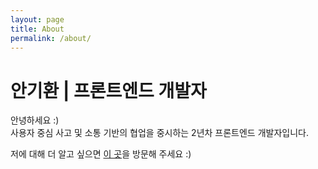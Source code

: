 ```yaml
---
layout: page
title: About
permalink: /about/
---
```


# 안기환 | 프론트엔드 개발자

안녕하세요 :) <br>
사용자 중심 사고 및 소통 기반의 협업을 중시하는 2년차 프론트엔드 개발자입니다.

저에 대해 더 알고 싶으면 [이 곳](https://ahngihwan.notion.site/Front-End-Developer-66d5fcfb54e04f5d8aec8033b754e5d2?pvs=74)을 방문해 주세요 :)
